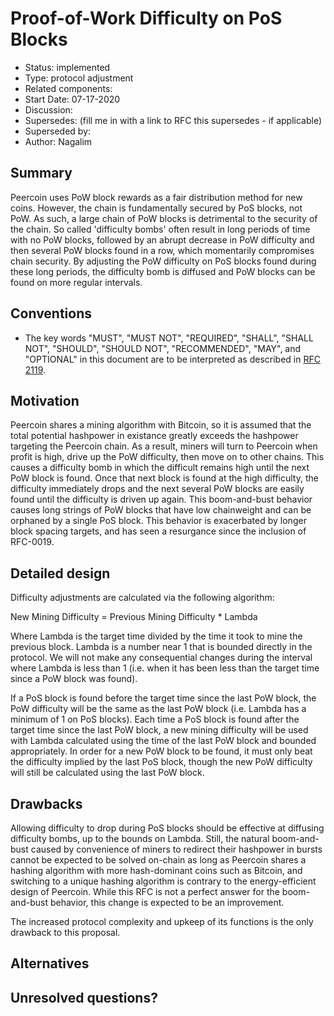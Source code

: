 # Proof-of-Work Difficulty on PoS Blocks

- Status: implemented
- Type: protocol adjustment
- Related components: 
- Start Date: 07-17-2020
- Discussion: 
- Supersedes: (fill me in with a link to RFC this supersedes - if applicable)
- Superseded by:
- Author: Nagalim

## Summary

Peercoin uses PoW block rewards as a fair distribution method for new coins.
However, the chain is fundamentally secured by PoS blocks, not PoW.
As such, a large chain of PoW blocks is detrimental to the security of the chain.
So called 'difficulty bombs' often result in long periods of time with no PoW blocks, followed by an abrupt decrease in PoW difficulty and then several PoW blocks found in a row, which momentarily compromises chain security.
By adjusting the PoW difficulty on PoS blocks found during these long periods, the difficulty bomb is diffused and PoW blocks can be found on more regular intervals.

## Conventions
- The key words "MUST", "MUST NOT", "REQUIRED", "SHALL", "SHALL NOT", "SHOULD", "SHOULD NOT", "RECOMMENDED", "MAY", and "OPTIONAL" in this document are to be interpreted as described in [RFC 2119](http://tools.ietf.org/html/rfc2119).

## Motivation

Peercoin shares a mining algorithm with Bitcoin, so it is assumed that the total potential hashpower in existance greatly exceeds the hashpower targeting the Peercoin chain.
As a result, miners will turn to Peercoin when profit is high, drive up the PoW difficulty, then move on to other chains.
This causes a difficulty bomb in which the difficult remains high until the next PoW block is found.
Once that next block is found at the high difficulty, the difficulty immediately drops and the next several PoW blocks are easily found until the difficulty is driven up again.
This boom-and-bust behavior causes long strings of PoW blocks that have low chainweight and can be orphaned by a single PoS block.
This behavior is exacerbated by longer block spacing targets, and has seen a resurgance since the inclusion of RFC-0019.

## Detailed design

Difficulty adjustments are calculated via the following algorithm:

New Mining Difficulty = Previous Mining Difficulty * Lambda

Where Lambda is the target time divided by the time it took to mine the previous block.
Lambda is a number near 1 that is bounded directly in the protocol.
We will not make any consequential changes during the interval where Lambda is less than 1 (i.e. when it has been less than the target time since a PoW block was found).

If a PoS block is found before the target time since the last PoW block, the PoW difficulty will be the same as the last PoW block (i.e. Lambda has a minimum of 1 on PoS blocks).
Each time a PoS block is found after the target time since the last PoW block, a new mining difficulty will be used with Lambda calculated using the time of the last PoW block and bounded appropriately.
In order for a new PoW block to be found, it must only beat the difficulty implied by the last PoS block, though the new PoW difficulty will still be calculated using the last PoW block.

## Drawbacks

Allowing difficulty to drop during PoS blocks should be effective at diffusing difficulty bombs, up to the bounds on Lambda.
Still, the natural boom-and-bust caused by convenience of miners to redirect their hashpower in bursts cannot be expected to be solved on-chain as long as Peercoin shares a hashing algorithm with more hash-dominant coins such as Bitcoin, and switching to a unique hashing algorithm is contrary to the energy-efficient design of Peercoin.
While this RFC is not a perfect answer for the boom-and-bust behavior, this change is expected to be an improvement.

The increased protocol complexity and upkeep of its functions is the only drawback to this proposal.

## Alternatives

## Unresolved questions?


